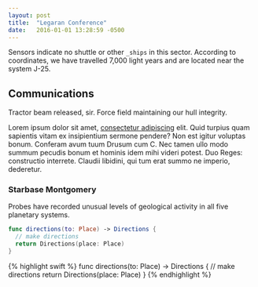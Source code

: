 ```yaml
---
layout: post
title:  "Legaran Conference"
date:   2016-01-01 13:28:59 -0500
---
```


Sensors indicate no shuttle or other `_ships` in this sector. According to coordinates, we have travelled 7,000 light years and are located near the system J-25.

## Communications

Tractor beam released, sir. Force field maintaining our hull integrity. 

Lorem ipsum dolor sit amet, [consectetur adipiscing](http://google.com) elit. Quid turpius quam sapientis vitam ex insipientium sermone pendere? Non est igitur voluptas bonum. Conferam avum tuum Drusum cum C. Nec tamen ullo modo summum pecudis bonum et hominis idem mihi videri potest. Duo Reges: constructio interrete. Claudii libidini, qui tum erat summo ne imperio, dederetur.

### Starbase Montgomery

Probes have recorded unusual levels of geological activity in all five planetary systems.

```swift
func directions(to: Place) -> Directions {
  // make directions
  return Directions(place: Place)
}
```

{% highlight swift %}
func directions(to: Place) -> Directions {
  // make directions
  return Directions(place: Place)
}
{% endhighlight %}
